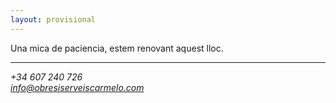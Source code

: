 ```yaml
---
layout: provisional
---
```


<div class="building">
  <p>Una mica de paciencia, estem renovant aquest lloc.</p>
  <hr />
  <address>
    +34 607 240 726<br />
    <a href="mailto: info@obresiserveiscarmelo.com">info@obresiserveiscarmelo.com</a>
  </address>
</div>
